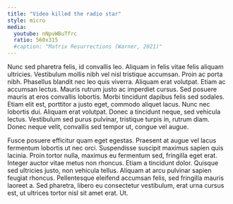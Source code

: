 ```yaml
---
title: "Video killed the radio star"
style: micro
media:
  youtube: nNpvWBuTfrc
  ratio: 560x315
  #caption: "Matrix Resurrections (Warner, 2021)"
---
```

Nunc sed pharetra felis, id convallis leo. Aliquam in felis vitae felis aliquam ultricies. Vestibulum mollis nibh vel nisl tristique accumsan. Proin ac porta nibh. Phasellus blandit nec leo quis viverra. Aliquam erat volutpat. Etiam ac accumsan lectus. Mauris rutrum justo ac imperdiet cursus. Sed posuere mauris at eros convallis lobortis.<!--more--> Morbi tincidunt dapibus felis sed sodales. Etiam elit est, porttitor a justo eget, commodo aliquet lacus. Nunc nec lobortis dui. Aliquam erat volutpat. Donec a tincidunt neque, sed vehicula lectus. Vestibulum sed purus pulvinar, tristique turpis in, rutrum diam. Donec neque velit, convallis sed tempor ut, congue vel augue.

Fusce posuere efficitur quam eget egestas. Praesent at augue vel lacus fermentum lobortis ut nec orci. Suspendisse suscipit maximus sapien quis lacinia. Proin tortor nulla, maximus eu fermentum sed, fringilla eget erat. Integer auctor vitae metus non rhoncus. Etiam a tincidunt dolor. Quisque sed ultricies justo, non vehicula tellus. Aliquam at arcu pulvinar sapien feugiat rhoncus. Pellentesque eleifend accumsan felis, sed fringilla mauris laoreet a. Sed pharetra, libero eu consectetur vestibulum, erat urna cursus est, ut ultrices tortor nisl sit amet erat. Ut.
